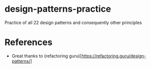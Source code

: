 # design-patterns-practice
Practice of all 22 design patterns and consequently other principles

# References
- Great thanks to (refactoring guru)[https://refactoring.guru/design-patterns/]
